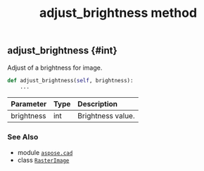﻿---
title: adjust_brightness method
second_title: Aspose.CAD for Python via .NET API References
description: 
type: docs
weight: 20
url: /python-net/aspose.cad/rasterimage/adjust_brightness/
is_root: false
---

## adjust_brightness {#int}

Adjust of a brightness for image.



```python
def adjust_brightness(self, brightness):
    ...
```


| Parameter | Type | Description |
| :- | :- | :- |
| brightness | int | Brightness value. |



### See Also
* module [`aspose.cad`](../../)
* class [`RasterImage`](/cad/python-net/aspose.cad/rasterimage)
